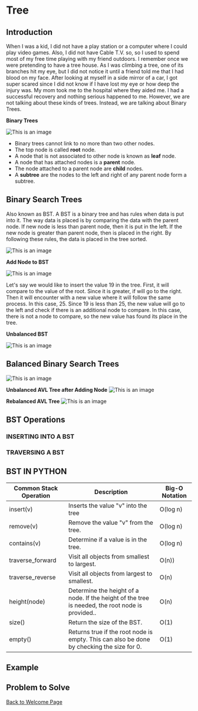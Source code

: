 
# Tree

## Introduction
When I was a kid, I did not have a play station or a computer where I could play video games. Also, I did not have Cable T.V. so, so I used to spend most of my free time playing with my friend outdoors. I remember once we were pretending to have a tree house. As I was climbing a tree, one of its branches hit my eye, but I did not notice it until a friend told me that I had blood on my face. After looking at myself in a side mirror of a car, I got super scared since I did not know if I have lost my eye or how deep the injury was. My mom took me to the hospital where they aided me. I had a successful recovery and nothing serious happened to me. However, we are not talking about these kinds of trees. Instead, we are talking about Binary Trees. 

**Binary Trees**

![This is an image](https://github.com/chenmilla/CSE-212-Final/blob/main/images/Binary%20Tree.png)

* Binary trees cannot link to no more than two other nodes.
* The top node is called **root** node.
* A node that is not associated to other node is known as **leaf** node.
* A node that has attached nodes is a **parent** node.
* The node attached to a parent node are **child** nodes.
* A **subtree** are the nodes to the left and right of any parent node form a subtree.
  

## Binary Search Trees
Also known as BST. A BST is a binary tree and has rules when data is put into it. The way data is placed is by comparing the data with the parent node. If new node is less than parent node, then it is put in the left. If the new node is greater than parent node, then is placed in the right. By following these rules, the data is placed in the tree sorted.

![This is an image](https://github.com/chenmilla/CSE-212-Final/blob/main/images/Binary%20Tree%20search.png)


**Add Node to BST**

![This is an image](https://github.com/chenmilla/CSE-212-Final/blob/main/images/Add%20Node%20to%20BST.png)

Let's say we would like to insert the value 19 in the tree. First, it will compare to the value of the root. Since it is greater, if will go to the right. Then it will encounter with a new value where it will follow the same process. In this case, 25. Since 19 is less than 25, the new value will go to the left and check if there is an additional node to compare. In this case, there is not a node to compare, so the new value has found its place in the tree.

**Unbalanced BST**

![This is an image](https://github.com/chenmilla/CSE-212-Final/blob/main/images/Unbalanced%20BST.png)

## Balanced Binary Search Trees

![This is an image](https://github.com/chenmilla/CSE-212-Final/blob/main/images/Balanced%20AVL%20Tree.png)

**Unbalanced AVL Tree after Adding Node**
![This is an image](https://github.com/chenmilla/CSE-212-Final/blob/main/images/Unbalanced%20AVL%20Tree%20after%20Adding%20Node.png)

**Rebalanced AVL Tree**
![This is an image](https://github.com/chenmilla/CSE-212-Final/blob/main/images/Rebalanced%20AVL%20Tree.png)

## BST Operations

### INSERTING INTO A BST




### TRAVERSING A BST

## BST IN PYTHON
 
| Common Stack Operation | Description | Big-O Notation |
| ---------------------- | ----------- | -------------- |
| insert(v)              | Inserts the value "v" into the tree |  O(log n) |
| remove(v)              | Remove the value "v" from the tree. |  O(log n) |
| contains(v) | 	Determine if a value is in the tree. | O(log n) |
| traverse_forward | Visit all objects from smallest to largest. | O(n)) |
| traverse_reverse | Visit all objects from largest to smallest. | O(n) |
| height(node) | Determine the height of a node. If the height of the tree is needed, the root node is provided.. | O(n) |
| size() | Return the size of the BST. | O(1) |
| empty() | Returns true if the root node is empty. This can also be done by checking the size for 0. | O(1) |


## Example




## Problem to Solve









 
[Back to Welcome Page](0-welcome.md)

